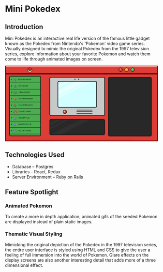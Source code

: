 # Mini Pokedex

## Introduction
Mini Pokedex is an interactive real life version of the famous little gadget known as the Pokedex from Nintendo's 'Pokemon' video game series. Visually designed to mimic the original Pokedex from the 1997 television series, explore information about your favorite Pokemon and watch them come to life through animated images on screen.

<kbd>
<img src="https://github.com/karleee/mini-pokedex/blob/master/README_images/mini-pokedex_main1.png" alt="Homepage" width="900px"     border="1">
</kbd>

## Technologies Used
* Database – Postgres
* Libraries – React, Redux
* Server Environment – Ruby on Rails


## Feature Spotlight
### Animated Pokemon

To create a more in depth application, animated gifs of the seeded Pokemon are displayed instead of plain static images. 

### Thematic Visual Styling

Mimicking the original depiction of the Pokedex in the 1997 television series, the entire user interface is styled using HTML and CSS to give the user a feeling of full immersion into the world of Pokemon. Glare effects on the display screens are also another interesting detail that adds more of a three dimensional effect.
